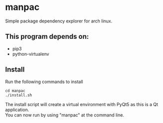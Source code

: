 # manpac
Simple package dependency explorer for arch linux.

## This program depends on: 
* pip3
* python-virtualenv


## Install
Run the following commands to install

```
cd manpac
./install.sh
```
The install script will create a virtual environment with PyQt5 as this is a Qt application.  
You can now run by using "manpac" at the command line.
